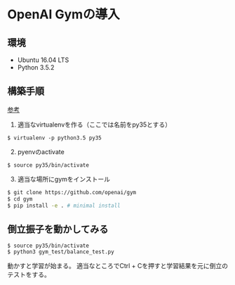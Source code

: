 # OpenAI Gymの導入
## 環境
* Ubuntu 16.04 LTS
* Python 3.5.2

## 構築手順
[参考](https://gym.openai.com/docs)

1. 適当なvirtualenvを作る（ここでは名前をpy35とする）
```
$ virtualenv -p python3.5 py35
```

2. pyenvのactivate
```
$ source py35/bin/activate
```

3. 適当な場所にgymをインストール
```sh
$ git clone https://github.com/openai/gym
$ cd gym
$ pip install -e . # minimal install
```

## 倒立振子を動かしてみる
```
$ source py35/bin/activate
$ python3 gym_test/balance_test.py
```
動かすと学習が始まる。
適当なところでCtrl + Cを押すと学習結果を元に倒立のテストをする。
